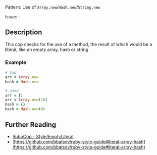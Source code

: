 Pattern: Use of `Array.new`/`Hash.new`/`String.new`

Issue: -

## Description

This cop checks for the use of a method, the result of which would be a literal, like an empty array, hash or string.

### Example

```ruby
# bad
arr = Array.new
hash = Hash.new

# good
arr = []
arr = Array.new(10)
hash = {}
hash = Hash.new(0)
```

## Further Reading

* [RuboCop - Style/EmptyLiteral](https://rubocop.readthedocs.io/en/latest/cops_style/#styleemptyliteral)
* [https://github.com/bbatsov/ruby-style-guide#literal-array-hash](https://github.com/bbatsov/ruby-style-guide#literal-array-hash)
